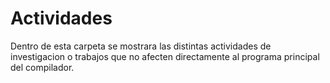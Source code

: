 # Actividades
Dentro de esta carpeta se mostrara las distintas actividades de investigacion o trabajos que no afecten directamente al programa principal del compilador.
